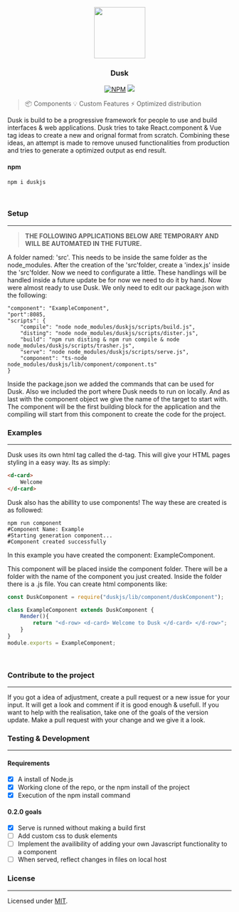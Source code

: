 <div align="center">
<br>
<img src="https://i.imgur.com/bMocMbW.png" width="115">

### Dusk
 
<a href="https://www.npmjs.com/package/duskjs"><img src="https://img.shields.io/npm/v/dusk.svg?color=%2345cdff&sanitize=true" alt="NPM"></a>
<a href="https://github.com/duskjs/dusk/releases/tag/base"><img src="https://img.shields.io/github/package-json/v/duskjs/dusk?color=%2345cdff&style=flat-square"></a>
</div>

> 📦  Components
> 💡   Custom Features
> ⚡️  Optimized distribution

Dusk is build to be a progressive framework for people to use and build interfaces & web applications. Dusk tries to take React.component & Vue tag ideas to create a new and orignal format from scratch. Combining these ideas, an attempt is made to remove unused functionalities from production and tries to generate a optimized output as end result.
<br>

#### npm

```shell
npm i duskjs
```
<br>

### Setup
<hr>

> <b> THE FOLLOWING APPLICATIONS BELOW ARE TEMPORARY AND WILL BE AUTOMATED IN THE FUTURE. </b>

A folder named: 'src'. This needs to be inside the same folder as the node_modules. After the creation of the 'src'folder, create a 'index.js' inside the 'src'folder. Now we need to configurate a little. These handlings will be handled inside a future update be for now we need to do it by hand. Now were almost ready to use Dusk. We only need to edit our package.json with the following:

```shell
"component": "ExampleComponent",
"port":8085,
"scripts": {
    "compile": "node node_modules/duskjs/scripts/build.js",
    "disting": "node node_modules/duskjs/scripts/dister.js",
    "build": "npm run disting & npm run compile & node node_modules/duskjs/scripts/trasher.js",
    "serve": "node node_modules/duskjs/scripts/serve.js",
    "component": "ts-node node_modules/duskjs/lib/component/component.ts"
}
```
Inside the package.json we added the commands that can be used for Dusk. Also we included the port where Dusk needs to run on locally. And as last with the component object we give the name of the target to start with. The component will be the first building block for the application and the compiling will start from this component to create the code for the project.

### Examples
<hr>

Dusk uses its own html tag called the d-tag. This will give your HTML pages styling in a easy way. Its as simply:
 
 ```html
<d-card>
     Welcome
</d-card>
 ```
Dusk also has the abillity to use components! The way these are created is as followed:

```shell
npm run component
#Component Name: Example
#Starting generation component...
#Component created successfully
```
In this example you have created the component: ExampleComponent.

This component will be placed inside the component folder. There will be a folder with the name of the component you just created. Inside the folder there is a .js file. You can create html components like:

```Javascript
const DuskComponent = require("duskjs/lib/component/duskComponent");

class ExampleComponent extends DuskComponent {
    Render(){
        return "<d-row> <d-card> Welcome to Dusk </d-card> </d-row>";
    }
}
module.exports = ExampleComponent;
```
<br>
  
### Contribute to the project
<hr>
If you got a idea of adjustment, create a pull request or a new issue for your input. It will get a look and comment if it is good enough & usefull. If you want to help with the realisation, take one of the goals of the version update. Make a pull request with your change and we give it a look.

### Testing & Development
<hr>
  
#### Requirements
- [x] A install of Node.js
- [x] Working clone of the repo, or the npm install of the project
- [x] Execution of the npm install command

#### 0.2.0 goals
- [x] Serve is runned without making a build first
- [ ] Add custom css to dusk elements
- [ ] Implement the availibility of adding your own Javascript functionality to a component
- [ ] When served, reflect changes in files on local host

### License
<hr>

Licensed under [MIT](./LICENSE).
